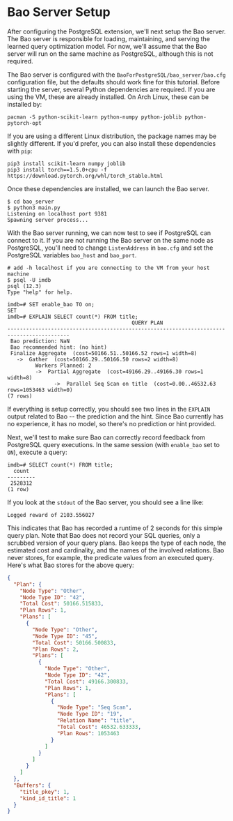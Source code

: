 # Bao Server Setup

After configuring the PostgreSQL extension, we'll next setup the Bao server. The Bao server is responsible for loading, maintaining, and serving the learned query optimization model. For now, we'll assume that the Bao server will run on the same machine as PostgreSQL, although this is not required.

The Bao server is configured with the `BaoForPostgreSQL/bao_server/bao.cfg` configuration file, but the defaults should work fine for this tutorial. Before starting the server, several Python dependencies are required. If you are using the VM, these are already installed. On Arch Linux, these can be installed by:

```
pacman -S python-scikit-learn python-numpy python-joblib python-pytorch-opt
```

If you are using a different Linux distribution, the package names may be slightly different. If you'd prefer, you can also install these dependencies with `pip`:

```
pip3 install scikit-learn numpy joblib
pip3 install torch==1.5.0+cpu -f https://download.pytorch.org/whl/torch_stable.html
```

Once these dependencies are installed, we can launch the Bao server.

```
$ cd bao_server
$ python3 main.py
Listening on localhost port 9381
Spawning server process...
```

With the Bao server running, we can now test to see if PostgreSQL can connect to it. If you are not running the Bao server on the same node as PostgreSQL, you'll need to change `ListenAddress` in `bao.cfg` and set the PostgreSQL variables `bao_host` and `bao_port`.

```
# add -h localhost if you are connecting to the VM from your host machine
$ psql -U imdb 
psql (12.3)
Type "help" for help.

imdb=# SET enable_bao TO on;
SET
imdb=# EXPLAIN SELECT count(*) FROM title;
                                        QUERY PLAN                                        
------------------------------------------------------------------------------------------
 Bao prediction: NaN
 Bao recommended hint: (no hint)
 Finalize Aggregate  (cost=50166.51..50166.52 rows=1 width=8)
   ->  Gather  (cost=50166.29..50166.50 rows=2 width=8)
         Workers Planned: 2
         ->  Partial Aggregate  (cost=49166.29..49166.30 rows=1 width=8)
               ->  Parallel Seq Scan on title  (cost=0.00..46532.63 rows=1053463 width=0)
(7 rows)
```

If everything is setup correctly, you should see two lines in the `EXPLAIN` output related to Bao -- the prediction and the hint. Since Bao currently has no experience, it has no model, so there's no prediction or hint provided. 

Next, we'll test to make sure Bao can correctly record feedback from PostgreSQL query executions. In the same session (with `enable_bao` set to `ON`), execute a query:

```
imdb=# SELECT count(*) FROM title;
  count  
---------
 2528312
(1 row)

```

If you look at the `stdout` of the Bao server, you should see a line like:
```
Logged reward of 2103.556027
```

This indicates that Bao has recorded a runtime of 2 seconds for this simple query plan. Note that Bao does not record your SQL queries, only a scrubbed version of your query plans. Bao keeps the type of each node, the estimated cost and cardinality, and the names of the involved relations. Bao never stores, for example, the predicate values from an executed query. Here's what Bao stores for the above query:

```json
{
  "Plan": {
    "Node Type": "Other",
    "Node Type ID": "42",
    "Total Cost": 50166.515833,
    "Plan Rows": 1,
    "Plans": [
      {
        "Node Type": "Other",
        "Node Type ID": "45",
        "Total Cost": 50166.500833,
        "Plan Rows": 2,
        "Plans": [
          {
            "Node Type": "Other",
            "Node Type ID": "42",
            "Total Cost": 49166.300833,
            "Plan Rows": 1,
            "Plans": [
              {
                "Node Type": "Seq Scan",
                "Node Type ID": "19",
                "Relation Name": "title",
                "Total Cost": 46532.633333,
                "Plan Rows": 1053463
              }
            ]
          }
        ]
      }
    ]
  },
  "Buffers": {
    "title_pkey": 1,
    "kind_id_title": 1
  }
}
```

